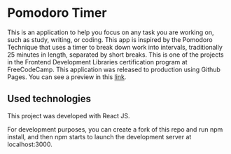 # Pomodoro Timer

This is an application to help you focus on any task you are working on, such as study, writing, or coding. This app is inspired by the Pomodoro Technique that uses a timer to break down work into intervals, traditionally 25 minutes in length, separated by short breaks. This is one of the projects in the Frontend Development Libraries certification program at FreeCodeCamp. This application was released to production using Github Pages. You can see a preview in this [link](https://lauraatenciob.github.io/pomodoro-timer/).

## Used technologies

This project was developed with React JS.

For development purposes, you can create a fork of this repo and run npm install, and then npm starts to launch the development server at localhost:3000.